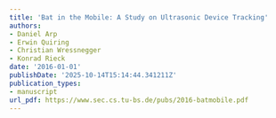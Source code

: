 ```yaml
---
title: 'Bat in the Mobile: A Study on Ultrasonic Device Tracking'
authors:
- Daniel Arp
- Erwin Quiring
- Christian Wressnegger
- Konrad Rieck
date: '2016-01-01'
publishDate: '2025-10-14T15:14:44.341211Z'
publication_types:
- manuscript
url_pdf: https://www.sec.cs.tu-bs.de/pubs/2016-batmobile.pdf
---
```

